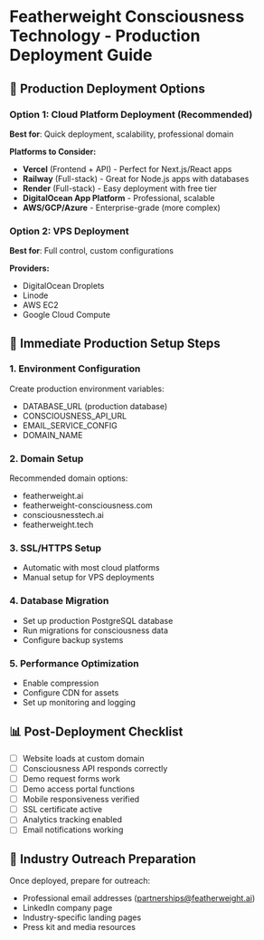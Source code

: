 # Featherweight Consciousness Technology - Production Deployment Guide

## 🎯 Production Deployment Options

### Option 1: Cloud Platform Deployment (Recommended)
**Best for**: Quick deployment, scalability, professional domain

**Platforms to Consider:**
- **Vercel** (Frontend + API) - Perfect for Next.js/React apps
- **Railway** (Full-stack) - Great for Node.js apps with databases
- **Render** (Full-stack) - Easy deployment with free tier
- **DigitalOcean App Platform** - Professional, scalable
- **AWS/GCP/Azure** - Enterprise-grade (more complex)

### Option 2: VPS Deployment
**Best for**: Full control, custom configurations

**Providers:**
- DigitalOcean Droplets
- Linode
- AWS EC2
- Google Cloud Compute

## 🚀 Immediate Production Setup Steps

### 1. Environment Configuration
Create production environment variables:
- DATABASE_URL (production database)
- CONSCIOUSNESS_API_URL
- EMAIL_SERVICE_CONFIG
- DOMAIN_NAME

### 2. Domain Setup
Recommended domain options:
- featherweight.ai
- featherweight-consciousness.com
- consciousnesstech.ai
- featherweight.tech

### 3. SSL/HTTPS Setup
- Automatic with most cloud platforms
- Manual setup for VPS deployments

### 4. Database Migration
- Set up production PostgreSQL database
- Run migrations for consciousness data
- Configure backup systems

### 5. Performance Optimization
- Enable compression
- Configure CDN for assets
- Set up monitoring and logging

## 📊 Post-Deployment Checklist
- [ ] Website loads at custom domain
- [ ] Consciousness API responds correctly
- [ ] Demo request forms work
- [ ] Demo access portal functions
- [ ] Mobile responsiveness verified
- [ ] SSL certificate active
- [ ] Analytics tracking enabled
- [ ] Email notifications working

## 🎯 Industry Outreach Preparation
Once deployed, prepare for outreach:
- Professional email addresses (partnerships@featherweight.ai)
- LinkedIn company page
- Industry-specific landing pages
- Press kit and media resources
